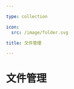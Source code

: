 ```yaml
---

type: collection

icon:
  src: /image/folder.svg

title: 文件管理

---
```


# 文件管理

<ShowBreadcrumb />

<ShowResources />
